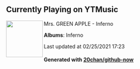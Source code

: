 ## Currently Playing on YTMusic

[<img align="left" width="100" src="https://lh3.googleusercontent.com/GHVNMErvs-zTlvWUNiruGcL8wg7qLiAXdYOCefn8cg7Zm-z7pqj6vk6LwnokvsRKxvmccrVA8KPvdik">](https://music.youtube.com/watch?v=wNjvuRZtQeI)

Mrs. GREEN APPLE - Inferno

**Albums**: Inferno

Last updated at 02/25/2021 17:23

#### Generated with [20chan/github-now](https://github.com/20chan/github-now)


<!--
**20chan/20chan** is a ✨ _special_ ✨ repository because its `README.md` (this file) appears on your GitHub profile.

Here are some ideas to get you started:

- 🔭 I’m currently working on ...
- 🌱 I’m currently learning ...
- 👯 I’m looking to collaborate on ...
- 🤔 I’m looking for help with ...
- 💬 Ask me about ...
- 📫 How to reach me: ...
- 😄 Pronouns: ...
- ⚡ Fun fact: ...
-->

